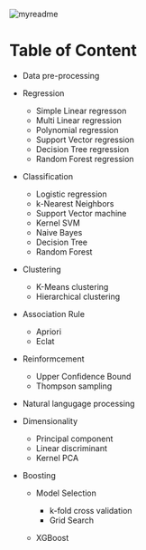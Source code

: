 ![myreadme](https://user-images.githubusercontent.com/70707092/95544092-d0b72880-09bf-11eb-90f7-bdca493307f7.png)

# Table of Content

- Data pre-processing

- Regression
    - Simple Linear regresson
    - Multi Linear regression
    - Polynomial regression
    - Support Vector regression
    - Decision Tree regression
    - Random Forest regression

- Classification
    - Logistic regression
    - k-Nearest Neighbors
    - Support Vector machine 
    - Kernel SVM
    - Naive Bayes
    - Decision Tree
    - Random Forest 

- Clustering
    - K-Means clustering
    - Hierarchical clustering

- Association Rule
    - Apriori
    - Eclat

- Reinformcement
    - Upper Confidence Bound
    - Thompson sampling

- Natural langugage processing

- Dimensionality
    - Principal component
    - Linear discriminant
    - Kernel PCA
    
- Boosting 

    - Model Selection
    
        - k-fold cross validation
        - Grid Search
    
    - XGBoost
    
    
    
    
  